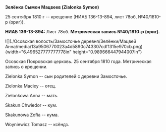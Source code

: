 **Зелёнка Сымон Мацвеев (Zialonka Symon)**

25 сентября 1810 г -- крещение (НИАБ 136-13-894, лист 78об, №40/1810-р
(ориг)).

**НИАБ 136-13-894:** Лист 78об. **Метрическая запись №40/1810-р
(ориг).**

![](./Осовская волость/Замосточье деревня/Зелёнки/Мацвей Анна/media/13a9506770023a4d5890c743307cdf1315e970cb.png){width="6.496527777777778in"
height="0.989666447944007in"}

Осовская Покровская церковь. 25 сентября 1810 года. Метрическая запись о
крещении.

Zielonka Symon -- сын родителей с деревни Замосточье.

Zielonka Maciey -- отец.

Zielonkowa Anna -- мать.

Skakun Chwiedor -- кум.

Skakunowa Zofia -- кума.

Woyniewicz Tomasz -- ксёндз.
